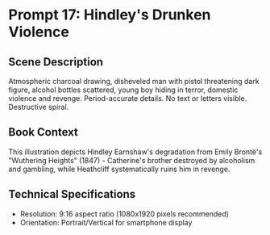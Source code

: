 # Prompt 17: Hindley's Drunken Violence

## Scene Description
Atmospheric charcoal drawing, disheveled man with pistol threatening dark figure, alcohol bottles scattered, young boy hiding in terror, domestic violence and revenge. Period-accurate details. No text or letters visible. Destructive spiral.

## Book Context
This illustration depicts Hindley Earnshaw's degradation from Emily Brontë's "Wuthering Heights" (1847) - Catherine's brother destroyed by alcoholism and gambling, while Heathcliff systematically ruins him in revenge.

## Technical Specifications
- Resolution: 9:16 aspect ratio (1080x1920 pixels recommended)
- Orientation: Portrait/Vertical for smartphone display